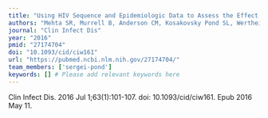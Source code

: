 ```yaml
---
title: "Using HIV Sequence and Epidemiologic Data to Assess the Effect of Self-referral Testing for Acute HIV Infection on Incident Diagnoses in San Diego, California"
authors: "Mehta SR, Murrell B, Anderson CM, Kosakovsky Pond SL, Wertheim JO, Young JA, Freitas L, Richman DD, Mathews WC, Scheffler K, Little SJ, Smith DM."
journal: "Clin Infect Dis"
year: "2016"
pmid: "27174704"
doi: "10.1093/cid/ciw161"
url: "https://pubmed.ncbi.nlm.nih.gov/27174704/"
team_members: ['sergei-pond']
keywords: [] # Please add relevant keywords here
---
```

Clin Infect Dis. 2016 Jul 1;63(1):101-107. doi: 10.1093/cid/ciw161. Epub 2016 May 11.